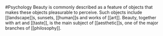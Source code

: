 #Psychology 
Beauty is commonly described as a feature of objects that makes these objects pleasurable to perceive. Such objects include [[landscape]]s, sunsets, [[human]]s and works of [[art]]. Beauty, together with art and [[taste]], is the main subject of [[aesthetic]]s, one of the major branches of [[philosophy]].